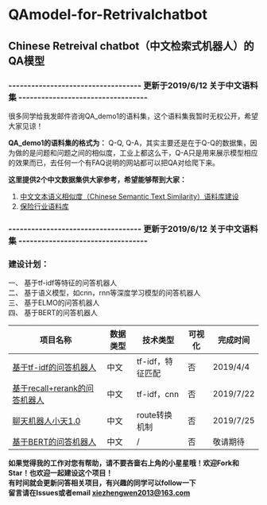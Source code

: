 # QAmodel-for-Retrivalchatbot
## Chinese Retreival chatbot（中文检索式机器人）的QA模型  
### ----------------------------------- 更新于2019/6/12 关于中文语料集 ----------------------------------  
  
很多同学给我发邮件咨询QA_demo1的语料集，这个语料集我暂时无权公开，希望大家见谅！  
  
**QA_demo1的语料集的格式为：** Q-Q, Q-A，其实主要还是在于Q-Q的数据集，因为做的是问题和问题之间的相似度，工业上都这么干，Q-A只是用来展示模型相应的效果而已，去任何一个有FAQ说明的网站都可以把QA对给爬下来。  
  
**这里提供2个中文数据集供大家参考，希望能够帮到大家：**  
1. [中文文本语义相似度（Chinese Semantic Text Similarity）语料库建设](https://github.com/IAdmireu/ChineseSTS)  
2. [保险行业语料库](https://github.com/Samurais/insuranceqa-corpus-zh)  
  
### ----------------------------------- 更新于2019/6/12 关于中文语料集 ----------------------------------  

### 建设计划： 
一、 基于tf-idf等特征的问答机器人  
二、 基于语义模型，如cnn，rnn等深度学习模型的问答机器人  
三、 基于ELMO的问答机器人  
四、 基于BERT的问答机器人  

|项目名称|数据类型|技术类型|可视化|完成时间|
|-|-|-|-|-|
|[基于tf-idf的问答机器人](https://github.com/WenRichard/QAmodel-for-Retrievalchatbot/tree/master/QAdemo_base1)|中文|tf-idf，特征匹配|否|2019/4/4|
|[基于recall+rerank的问答机器人](https://github.com/WenRichard/Customer-Chatbot/tree/master/smart-chatbot-zero)|中文|tf-idf，cnn|否|2019/7/22|
|[聊天机器人小天1.0](https://github.com/WenRichard/Customer-Chatbot/tree/master/xiaotian-chatbot1.0)|中文|route转换机制|否|2019/7/25|
|[基于BERT的问答机器人]()|中文|/|否|敬请期待|


**如果觉得我的工作对您有帮助，请不要吝啬右上角的小星星哦！欢迎Fork和Star！也欢迎一起建设这个项目！**    
**有时间就会更新问答相关项目，有兴趣的同学可以follow一下**  
**留言请在Issues或者email xiezhengwen2013@163.com**

